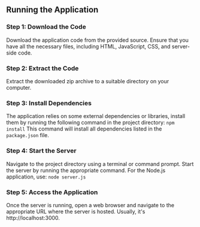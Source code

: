 
## Running the Application

### Step 1: Download the Code
Download the application code from the provided source. Ensure that you have all the necessary files, including HTML, JavaScript, CSS, and server-side code.

### Step 2: Extract the Code
Extract the downloaded zip archive to a suitable directory on your computer.

### Step 3: Install Dependencies
The application relies on some external dependencies or libraries, install them by running the following command in the project directory:
``` npm install ```
This command will install all dependencies listed in the `package.json` file.

### Step 4: Start the Server
Navigate to the project directory using a terminal or command prompt. Start the server by running the appropriate command. For the Node.js application, use:
``` node server.js ```

### Step 5: Access the Application
Once the server is running, open a web browser and navigate to the appropriate URL where the server is hosted. Usually, it's http://localhost:3000.


